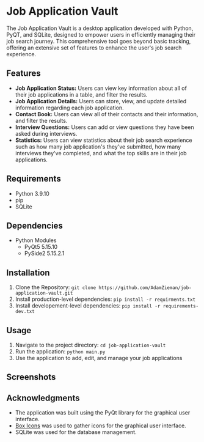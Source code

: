 # Job Application Vault

The Job Application Vault is a desktop application developed with Python, PyQT, and SQLite, designed to empower users in efficiently managing their job search journey. This comprehensive tool goes beyond basic tracking, offering an extensive set of features to enhance the user's job search experience.

## Features

- **Job Application Status:** Users can view key information about all of their job applications in a table, and filter the results.
- **Job Application Details:** Users can store, view, and update detailed information regarding each job application.
- **Contact Book:** Users can view all of their contacts and their information, and filter the results.
- **Interview Questions:** Users can add or view questions they have been asked during interviews.
- **Statistics:** Users can view statistics about their job search experience such as how many job application's they've submitted, how many interviews they've completed, and what the top skills are in their job applications.

## Requirements

- Python 3.9.10
- pip
- SQLite

## Dependencies

- Python Modules
  - PyQt5 5.15.10
  - PySide2 5.15.2.1

## Installation

1. Clone the Repository: `git clone https://github.com/AdamZieman/job-application-vault.git`
2. Install production-level dependencies: `pip install -r requirments.txt`
3. Install developement-level dependencies: `pip install -r requirements-dev.txt`

## Usage

1. Navigate to the project directory: `cd job-application-vault`
2. Run the application: `python main.py`
3. Use the application to add, edit, and manage your job applications

## Screenshots

<!--Screenshots of the application-->

## Acknowledgments

- The application was built using the PyQt library for the graphical user interface.
- [Box Icons](https://boxicons.com/) was used to gather icons for the graphical user interface.
- SQLite was used for the database management.
